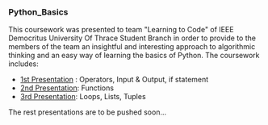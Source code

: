 ### Python_Basics
This coursework was presented to team "Learning to Code" of IEEE Democritus University Of Thrace Student Branch in order to provide to the members of the team an insightful and interesting approach to algorithmic thinking and an easy way of learning the basics of Python.
The coursework includes:
- [1st Presentation](https://github.com/emmanouilidisk/Python_Basics/blob/master/Presentations/1.%20Introduction.pdf) : Operators, Input & Output, if statement
- [2nd Presentation](https://github.com/emmanouilidisk/Python_Basics/blob/master/Presentations/2nd_presentation.pdf): Functions
- [3rd Presentation](https://github.com/emmanouilidisk/Python_Basics/blob/master/Presentations/3rd%20presentation.pdf): Loops, Lists, Tuples  

The rest presentations are to be pushed soon...
